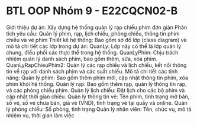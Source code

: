 # BTL OOP Nhóm 9 - E22CQCN02-B

Giới thiệu dự án: Xây dựng hệ thống quản lý rạp chiếu phim đơn giản
Phân tích yêu cầu: Quản lý phim, rạp, lịch chiếu, phòng chiếu, thông tin phim chiếu và vé phim
Thiết kế hệ thống: Bao gồm sơ đồ lớp (class diagram) và mô tả chi tiết các lớp trong dự án:
QuanLy: Lớp này có thể là lớp quản lý chung, điều phối các thực thể trong hệ thống.
QuanLyPhim: Chịu trách nhiệm quản lý danh sách phim, bao gồm thêm, sửa, xóa phim.
QuanLyRapChieuPhim2: Quản lý các rạp chiếu và lịch chiếu, kết nối thông tin về rạp với danh sách phim và các suất chiếu.
Mô tả chi tiết các tính năng:
Quản lý phim: Bao gồm thêm phim mới, cập nhật thông tin phim, xóa phim khỏi hệ thống.
Quản lý rạp: Bao gồm thêm rạp, quản lý thông tin rạp, và các phòng chiếu phim.
Quản lý lịch chiếu: Đặt lịch cho các bộ phim và cập nhật thời gian chiếu.
Quản lý thông tin vé: Tên phim, tình trạng mở bán, số vé, số vé chưa bán, giá vé (VND), tình trạng vé tại quầy và online. 
Quản lý phòng chiếu: Số phòng, tình trạng
Quản lý nhân viên: Tên, chức vụ, mô tả nhiệm vụ, thời gian làm việc 


